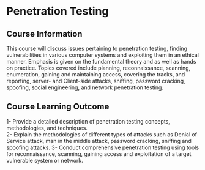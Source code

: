 # Penetration Testing
## Course Information
This course will discuss issues pertaining to penetration testing, finding vulnerabilities in various computer systems and exploiting them in an ethical manner. Emphasis is given on the fundamental theory and as well as hands on practice. Topics covered include planning, reconnaissance, scanning, enumeration, gaining and maintaining access, covering the tracks, and reporting, server- and Client-side attacks, sniffing, password cracking, spoofing, social engineering, and network penetration testing.

## Course Learning Outcome   
1- Provide a detailed description of penetration testing concepts, methodologies, and techniques.  
2- Explain the methodologies of different types of attacks such as Denial of Service attack, man in the middle attack, password cracking, sniffing and spoofing attacks.
3- Conduct comprehensive penetration testing using tools for reconnaissance, scanning, gaining access and exploitation of a target vulnerable system or network.

